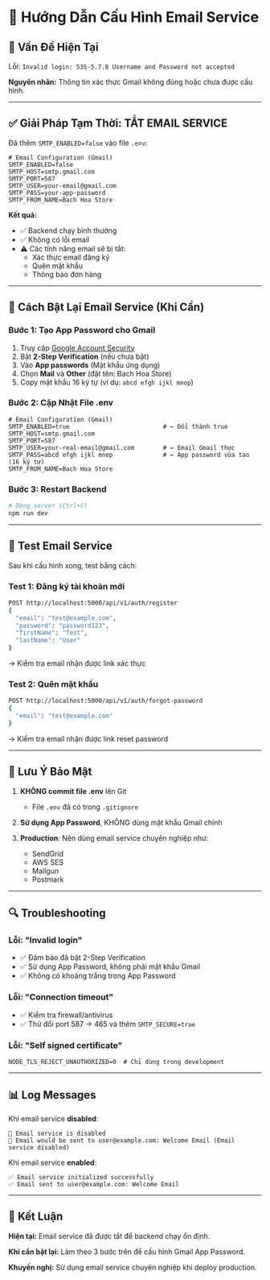 # 📧 Hướng Dẫn Cấu Hình Email Service

## 🚫 Vấn Đề Hiện Tại

Lỗi: `Invalid login: 535-5.7.8 Username and Password not accepted`

**Nguyên nhân:** Thông tin xác thực Gmail không đúng hoặc chưa được cấu hình.

---

## ✅ Giải Pháp Tạm Thời: TẮT EMAIL SERVICE

Đã thêm `SMTP_ENABLED=false` vào file `.env`:

```env
# Email Configuration (Gmail)
SMTP_ENABLED=false
SMTP_HOST=smtp.gmail.com
SMTP_PORT=587
SMTP_USER=your-email@gmail.com
SMTP_PASS=your-app-password
SMTP_FROM_NAME=Bach Hoa Store
```

**Kết quả:**
- ✅ Backend chạy bình thường
- ✅ Không có lỗi email
- ⚠️ Các tính năng email sẽ bị tắt:
  - Xác thực email đăng ký
  - Quên mật khẩu
  - Thông báo đơn hàng

---

## 🔧 Cách Bật Lại Email Service (Khi Cần)

### Bước 1: Tạo App Password cho Gmail

1. Truy cập [Google Account Security](https://myaccount.google.com/security)
2. Bật **2-Step Verification** (nếu chưa bật)
3. Vào **App passwords** (Mật khẩu ứng dụng)
4. Chọn **Mail** và **Other** (đặt tên: Bach Hoa Store)
5. Copy mật khẩu 16 ký tự (ví dụ: `abcd efgh ijkl mnop`)

### Bước 2: Cập Nhật File .env

```env
# Email Configuration (Gmail)
SMTP_ENABLED=true                          # ← Đổi thành true
SMTP_HOST=smtp.gmail.com
SMTP_PORT=587
SMTP_USER=your-real-email@gmail.com        # ← Email Gmail thực
SMTP_PASS=abcd efgh ijkl mnop              # ← App password vừa tạo (16 ký tự)
SMTP_FROM_NAME=Bach Hoa Store
```

### Bước 3: Restart Backend

```bash
# Dừng server (Ctrl+C)
npm run dev
```

---

## 🧪 Test Email Service

Sau khi cấu hình xong, test bằng cách:

### Test 1: Đăng ký tài khoản mới
```bash
POST http://localhost:5000/api/v1/auth/register
{
  "email": "test@example.com",
  "password": "password123",
  "firstName": "Test",
  "lastName": "User"
}
```
→ Kiểm tra email nhận được link xác thực

### Test 2: Quên mật khẩu
```bash
POST http://localhost:5000/api/v1/auth/forgot-password
{
  "email": "test@example.com"
}
```
→ Kiểm tra email nhận được link reset password

---

## 📝 Lưu Ý Bảo Mật

1. **KHÔNG commit file .env** lên Git
   - File `.env` đã có trong `.gitignore`
   
2. **Sử dụng App Password**, KHÔNG dùng mật khẩu Gmail chính
   
3. **Production**: Nên dùng email service chuyên nghiệp như:
   - SendGrid
   - AWS SES
   - Mailgun
   - Postmark

---

## 🔍 Troubleshooting

### Lỗi: "Invalid login"
- ✅ Đảm bảo đã bật 2-Step Verification
- ✅ Sử dụng App Password, không phải mật khẩu Gmail
- ✅ Không có khoảng trắng trong App Password

### Lỗi: "Connection timeout"
- ✅ Kiểm tra firewall/antivirus
- ✅ Thử đổi port 587 → 465 và thêm `SMTP_SECURE=true`

### Lỗi: "Self signed certificate"
```env
NODE_TLS_REJECT_UNAUTHORIZED=0  # Chỉ dùng trong development
```

---

## 📊 Log Messages

Khi email service **disabled**:
```
📧 Email service is disabled
📧 Email would be sent to user@example.com: Welcome Email (Email service disabled)
```

Khi email service **enabled**:
```
✅ Email service initialized successfully
✅ Email sent to user@example.com: Welcome Email
```

---

## 🎯 Kết Luận

**Hiện tại:** Email service đã được tắt để backend chạy ổn định.

**Khi cần bật lại:** Làm theo 3 bước trên để cấu hình Gmail App Password.

**Khuyến nghị:** Sử dụng email service chuyên nghiệp khi deploy production.

